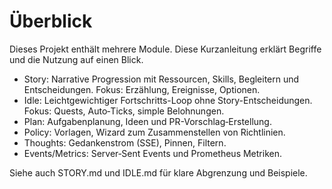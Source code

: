# Überblick

Dieses Projekt enthält mehrere Module. Diese Kurzanleitung erklärt Begriffe und die Nutzung auf einen Blick.

- Story: Narrative Progression mit Ressourcen, Skills, Begleitern und Entscheidungen. Fokus: Erzählung, Ereignisse, Optionen.
- Idle: Leichtgewichtiger Fortschritts-Loop ohne Story-Entscheidungen. Fokus: Quests, Auto‑Ticks, simple Belohnungen.
- Plan: Aufgabenplanung, Ideen und PR-Vorschlag‑Erstellung.
- Policy: Vorlagen, Wizard zum Zusammenstellen von Richtlinien.
- Thoughts: Gedankenstrom (SSE), Pinnen, Filtern.
- Events/Metrics: Server‑Sent Events und Prometheus Metriken.

Siehe auch STORY.md und IDLE.md für klare Abgrenzung und Beispiele.
